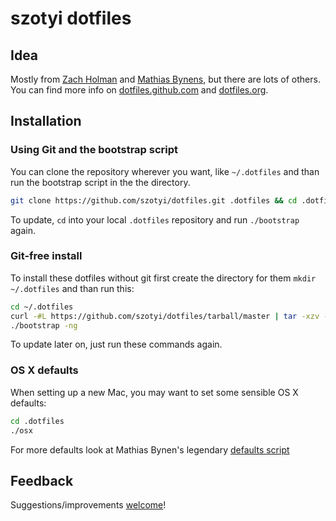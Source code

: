 # szotyi dotfiles

## Idea

Mostly from [Zach Holman](https://github.com/holman/dotfiles) and [Mathias Bynens](https://github.com/mathiasbynens/dotfiles), but there are lots of others. You can find more info on [dotfiles.github.com](http://dotfiles.github.com) and [dotfiles.org](http://dotfiles.org).

## Installation

### Using Git and the bootstrap script
      
You can clone the repository wherever you want, like `~/.dotfiles` and than run the bootstrap script in the the directory.
    
```bash
git clone https://github.com/szotyi/dotfiles.git .dotfiles && cd .dotfiles && ./bootstrap
```
  
To update, `cd` into your local `.dotfiles` repository and run `./bootstrap` again.

### Git-free install
  
To install these dotfiles without git first create the directory for them `mkdir ~/.dotfiles` and than run this:
  
```bash
cd ~/.dotfiles
curl -#L https://github.com/szotyi/dotfiles/tarball/master | tar -xzv --strip-components 1 --exclude={README.md}
./bootstrap -ng
```

To update later on, just run these commands again.

### OS X defaults

When setting up a new Mac, you may want to set some sensible OS X defaults:

```bash
cd .dotfiles
./osx
```

For more defaults look at Mathias Bynen's legendary [defaults script](https://github.com/mathiasbynens/dotfiles/blob/master/.osx)

## Feedback

Suggestions/improvements [welcome](https://github.com/szotyi/dotfiles/issues)!
